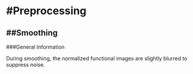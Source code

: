 #Preprocessing
===============
##Smoothing
---------------

###General Information

During smoothing, the normalized functional images are slightly blurred to suppress noise. 
